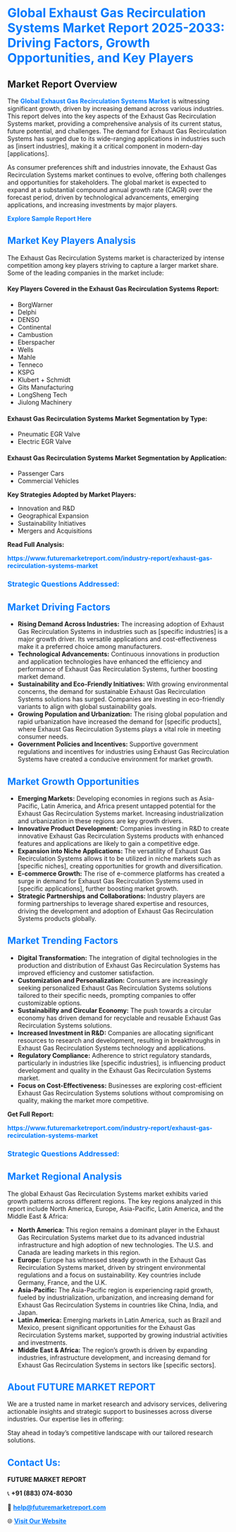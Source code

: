 <h1 style="color: #007BFF;">Global Exhaust Gas Recirculation Systems Market Report 2025-2033: Driving Factors, Growth Opportunities, and Key Players</h1>

<section id="overview">
<h2>Market Report Overview</h2>
<p>The <a href="https://www.futuremarketreport.com/industry-report/exhaust-gas-recirculation-systems-market" style="color: #007BFF; text-decoration: none;"><strong>Global Exhaust Gas Recirculation Systems Market</strong></a> is witnessing significant growth, driven by increasing demand across various industries. This report delves into the key aspects of the Exhaust Gas Recirculation Systems market, providing a comprehensive analysis of its current status, future potential, and challenges. The demand for Exhaust Gas Recirculation Systems has surged due to its wide-ranging applications in industries such as [insert industries], making it a critical component in modern-day [applications].</p>
<p>As consumer preferences shift and industries innovate, the Exhaust Gas Recirculation Systems market continues to evolve, offering both challenges and opportunities for stakeholders. The global market is expected to expand at a substantial compound annual growth rate (CAGR) over the forecast period, driven by technological advancements, emerging applications, and increasing investments by major players.</p>
</section>

<section id="overview">
<p><a href="https://www.futuremarketreport.com/request-sample/reportId=51349" style="color: #007BFF; text-decoration: none;"><strong>Explore Sample Report Here</strong></a></p>
</section>

<section id="key-players">
<h2 style="color: #007BFF;">Market Key Players Analysis</h2>
<p>The Exhaust Gas Recirculation Systems market is characterized by intense competition among key players striving to capture a larger market share. Some of the leading companies in the market include:</p>
<h4>Key Players Covered in the Exhaust Gas Recirculation Systems Report:</h4>
<ul><li>BorgWarner</li><li>Delphi</li><li>DENSO</li><li>Continental</li><li>Cambustion</li><li>Eberspacher</li><li>Wells</li><li>Mahle</li><li>Tenneco</li><li>KSPG</li><li>Klubert + Schmidt</li><li>Gits Manufacturing</li><li>LongSheng Tech</li><li>Jiulong Machinery</li></ul>
<h4>Exhaust Gas Recirculation Systems Market Segmentation by Type:</h4>
<ul><li>Pneumatic EGR Valve</li><li>Electric EGR Valve</li></ul>

<h4>Exhaust Gas Recirculation Systems Market Segmentation by Application:</h4>
<ul><li>Passenger Cars</li><li>Commercial Vehicles</li></ul>
<p><strong>Key Strategies Adopted by Market Players:</strong></p>
<ul>
<li>Innovation and R&D</li>
<li>Geographical Expansion</li>
<li>Sustainability Initiatives</li>
<li>Mergers and Acquisitions</li>
</ul>
</section>

<section>
<p><strong>Read Full Analysis: </strong></p><a href="https://www.futuremarketreport.com/industry-report/exhaust-gas-recirculation-systems-market" style="color: #007BFF; text-decoration: none;"><strong>https://www.futuremarketreport.com/industry-report/exhaust-gas-recirculation-systems-market</strong></a>
<h3 style="color: #007BFF;">Strategic Questions Addressed:</h3>
</section>

<section id="driving-factors">
<h2 style="color: #007BFF;">Market Driving Factors</h2>
<ul>
<li><strong>Rising Demand Across Industries:</strong> The increasing adoption of Exhaust Gas Recirculation Systems in industries such as [specific industries] is a major growth driver. Its versatile applications and cost-effectiveness make it a preferred choice among manufacturers.</li>
<li><strong>Technological Advancements:</strong> Continuous innovations in production and application technologies have enhanced the efficiency and performance of Exhaust Gas Recirculation Systems, further boosting market demand.</li>
<li><strong>Sustainability and Eco-Friendly Initiatives:</strong> With growing environmental concerns, the demand for sustainable Exhaust Gas Recirculation Systems solutions has surged. Companies are investing in eco-friendly variants to align with global sustainability goals.</li>
<li><strong>Growing Population and Urbanization:</strong> The rising global population and rapid urbanization have increased the demand for [specific products], where Exhaust Gas Recirculation Systems plays a vital role in meeting consumer needs.</li>
<li><strong>Government Policies and Incentives:</strong> Supportive government regulations and incentives for industries using Exhaust Gas Recirculation Systems have created a conducive environment for market growth.</li>
</ul>
</section>

<section id="growth-opportunities">
<h2 style="color: #007BFF;">Market Growth Opportunities</h2>
<ul>
<li><strong>Emerging Markets:</strong> Developing economies in regions such as Asia-Pacific, Latin America, and Africa present untapped potential for the Exhaust Gas Recirculation Systems market. Increasing industrialization and urbanization in these regions are key growth drivers.</li>
<li><strong>Innovative Product Development:</strong> Companies investing in R&D to create innovative Exhaust Gas Recirculation Systems products with enhanced features and applications are likely to gain a competitive edge.</li>
<li><strong>Expansion into Niche Applications:</strong> The versatility of Exhaust Gas Recirculation Systems allows it to be utilized in niche markets such as [specific niches], creating opportunities for growth and diversification.</li>
<li><strong>E-commerce Growth:</strong> The rise of e-commerce platforms has created a surge in demand for Exhaust Gas Recirculation Systems used in [specific applications], further boosting market growth.</li>
<li><strong>Strategic Partnerships and Collaborations:</strong> Industry players are forming partnerships to leverage shared expertise and resources, driving the development and adoption of Exhaust Gas Recirculation Systems products globally.</li>
</ul>
</section>

<section id="trending-factors">
<h2 style="color: #007BFF;">Market Trending Factors</h2>
<ul>
<li><strong>Digital Transformation:</strong> The integration of digital technologies in the production and distribution of Exhaust Gas Recirculation Systems has improved efficiency and customer satisfaction.</li>
<li><strong>Customization and Personalization:</strong> Consumers are increasingly seeking personalized Exhaust Gas Recirculation Systems solutions tailored to their specific needs, prompting companies to offer customizable options.</li>
<li><strong>Sustainability and Circular Economy:</strong> The push towards a circular economy has driven demand for recyclable and reusable Exhaust Gas Recirculation Systems solutions.</li>
<li><strong>Increased Investment in R&D:</strong> Companies are allocating significant resources to research and development, resulting in breakthroughs in Exhaust Gas Recirculation Systems technology and applications.</li>
<li><strong>Regulatory Compliance:</strong> Adherence to strict regulatory standards, particularly in industries like [specific industries], is influencing product development and quality in the Exhaust Gas Recirculation Systems market.</li>
<li><strong>Focus on Cost-Effectiveness:</strong> Businesses are exploring cost-efficient Exhaust Gas Recirculation Systems solutions without compromising on quality, making the market more competitive.</li>
</ul>
</section>

<section>
<p><strong>Get Full Report: </strong></p><a href="https://www.futuremarketreport.com/industry-report/exhaust-gas-recirculation-systems-market" style="color: #007BFF; text-decoration: none;"><strong>https://www.futuremarketreport.com/industry-report/exhaust-gas-recirculation-systems-market</strong></a>
<h3 style="color: #007BFF;">Strategic Questions Addressed:</h3>
</section>


<section id="regional-analysis">
<h2 style="color: #007BFF;">Market Regional Analysis</h2>
<p>The global Exhaust Gas Recirculation Systems market exhibits varied growth patterns across different regions. The key regions analyzed in this report include North America, Europe, Asia-Pacific, Latin America, and the Middle East & Africa:</p>
<ul>
<li><strong>North America:</strong> This region remains a dominant player in the Exhaust Gas Recirculation Systems market due to its advanced industrial infrastructure and high adoption of new technologies. The U.S. and Canada are leading markets in this region.</li>
<li><strong>Europe:</strong> Europe has witnessed steady growth in the Exhaust Gas Recirculation Systems market, driven by stringent environmental regulations and a focus on sustainability. Key countries include Germany, France, and the U.K.</li>
<li><strong>Asia-Pacific:</strong> The Asia-Pacific region is experiencing rapid growth, fueled by industrialization, urbanization, and increasing demand for Exhaust Gas Recirculation Systems in countries like China, India, and Japan.</li>
<li><strong>Latin America:</strong> Emerging markets in Latin America, such as Brazil and Mexico, present significant opportunities for the Exhaust Gas Recirculation Systems market, supported by growing industrial activities and investments.</li>
<li><strong>Middle East & Africa:</strong> The region’s growth is driven by expanding industries, infrastructure development, and increasing demand for Exhaust Gas Recirculation Systems in sectors like [specific sectors].</li>
</ul>
</section>

<footer>
<h2 style="color: #007BFF;">About FUTURE MARKET REPORT</h2>
<p>We are a trusted name in market research and advisory services, delivering actionable insights and strategic support to businesses across diverse industries. Our expertise lies in offering:</p>

<p>Stay ahead in today’s competitive landscape with our tailored research solutions.</p>

<h2 style="color: #007BFF;">Contact Us:</h2>
<p><strong>FUTURE MARKET REPORT</strong></p>
<p>📞 <strong>+91 (883) 074-8030</strong></p>
<p>📧 <strong><a href="mailto:help@futuremarketreport.com" style="color: #007BFF;">help@futuremarketreport.com</a></strong></p>
<p>🌐 <strong><a href="https://www.futuremarketreport.com/" style="color: #007BFF;">Visit Our Website</a></strong></p>
</footer>